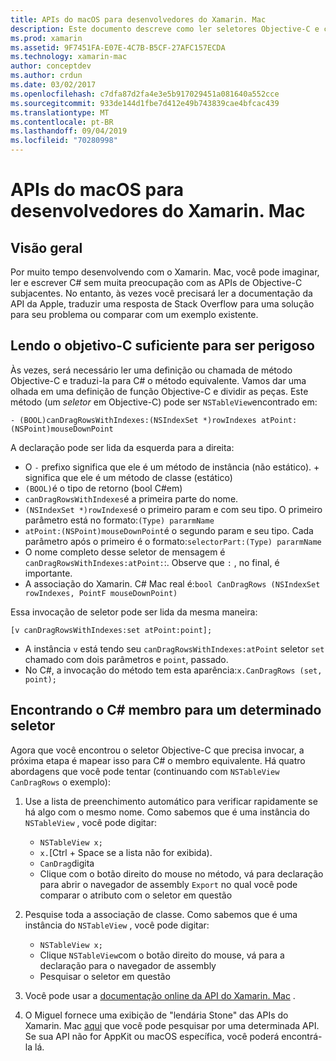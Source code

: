 ```yaml
---
title: APIs do macOS para desenvolvedores do Xamarin. Mac
description: Este documento descreve como ler seletores Objective-C e como localizar seus métodos correspondentes C# em um aplicativo Xamarin. Mac.
ms.prod: xamarin
ms.assetid: 9F7451FA-E07E-4C7B-B5CF-27AFC157ECDA
ms.technology: xamarin-mac
author: conceptdev
ms.author: crdun
ms.date: 03/02/2017
ms.openlocfilehash: c7dfa87d2fa4e3e5b917029451a081640a552cce
ms.sourcegitcommit: 933de144d1fbe7d412e49b743839cae4bfcac439
ms.translationtype: MT
ms.contentlocale: pt-BR
ms.lasthandoff: 09/04/2019
ms.locfileid: "70280998"
---
```

# <a name="macos-apis-for-xamarinmac-developers"></a>APIs do macOS para desenvolvedores do Xamarin. Mac

## <a name="overview"></a>Visão geral

Por muito tempo desenvolvendo com o Xamarin. Mac, você pode imaginar, ler e escrever C# sem muita preocupação com as APIs de Objective-C subjacentes. No entanto, às vezes você precisará ler a documentação da API da Apple, traduzir uma resposta de Stack Overflow para uma solução para seu problema ou comparar com um exemplo existente.

## <a name="reading-enough-objective-c-to-be-dangerous"></a>Lendo o objetivo-C suficiente para ser perigoso

Às vezes, será necessário ler uma definição ou chamada de método Objective-C e traduzi-la para C# o método equivalente. Vamos dar uma olhada em uma definição de função Objective-C e dividir as peças. Este método (um *seletor* em Objective-C) pode ser `NSTableView`encontrado em:

```objc
- (BOOL)canDragRowsWithIndexes:(NSIndexSet *)rowIndexes atPoint:(NSPoint)mouseDownPoint
```

A declaração pode ser lida da esquerda para a direita:

- O `-` prefixo significa que ele é um método de instância (não estático). + significa que ele é um método de classe (estático)
- `(BOOL)`é o tipo de retorno (bool C#em)
- `canDragRowsWithIndexes`é a primeira parte do nome.
- `(NSIndexSet *)rowIndexes`é o primeiro param e com seu tipo. O primeiro parâmetro está no formato:`(Type) pararmName`
- `atPoint:(NSPoint)mouseDownPoint`é o segundo param e seu tipo. Cada parâmetro após o primeiro é o formato:`selectorPart:(Type) pararmName`
- O nome completo desse seletor de mensagem é `canDragRowsWithIndexes:atPoint:`:. Observe que `:` , no final, é importante.
- A associação do Xamarin. C# Mac real é:`bool CanDragRows (NSIndexSet rowIndexes, PointF mouseDownPoint)`

Essa invocação de seletor pode ser lida da mesma maneira:

```objc
[v canDragRowsWithIndexes:set atPoint:point];
```

- A instância `v` está tendo seu `canDragRowsWithIndexes:atPoint` seletor `set` chamado com dois parâmetros e `point`, passado.
- No C#, a invocação do método tem esta aparência:`x.CanDragRows (set, point);`

<a name="finding_selector" />

## <a name="finding-the-c-member-for-a-given-selector"></a>Encontrando o C# membro para um determinado seletor

Agora que você encontrou o seletor Objective-C que precisa invocar, a próxima etapa é mapear isso para C# o membro equivalente. Há quatro abordagens que você pode tentar (continuando com `NSTableView CanDragRows` o exemplo):

1. Use a lista de preenchimento automático para verificar rapidamente se há algo com o mesmo nome. Como sabemos que é uma instância do `NSTableView` , você pode digitar:

    - `NSTableView x;`
    - `x.`[Ctrl + Space se a lista não for exibida).
    - `CanDrag`digita
    - Clique com o botão direito do mouse no método, vá para declaração para abrir o navegador de assembly `Export` no qual você pode comparar o atributo com o seletor em questão

2. Pesquise toda a associação de classe. Como sabemos que é uma instância do `NSTableView` , você pode digitar:

    - `NSTableView x;`
    - Clique `NSTableView`com o botão direito do mouse, vá para a declaração para o navegador de assembly
    - Pesquisar o seletor em questão

3. Você pode usar a [documentação online da API do Xamarin. Mac](https://docs.microsoft.com/dotnet/api/?view=xamarinmac-3.0) .

4. O Miguel fornece uma exibição de "lendária Stone" das APIs do Xamarin. Mac [aqui](https://tirania.org/tmp/rosetta.html) que você pode pesquisar por uma determinada API. Se sua API não for AppKit ou macOS específica, você poderá encontrá-la lá.

<!--
Note: In some cases, the assembly browser can hit a bug where it will open but not jump to the right definition. Keep that tab open, switch back to your source code and try again.
Note: The assembly browser tricks currently only works with Xamarin.Mac Classic. This will be fixed in a future version.
-->
